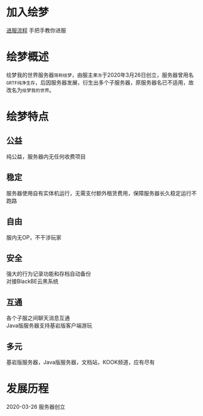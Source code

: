 # 加入绘梦
[进服流程](start) 手把手教你进服  

# 绘梦概述
绘梦我的世界服务器`简称绘梦`，由服主`果冻`于2020年3月26日创立，服务器曾用名`GRTF纯净生存`，后因服务器发展，衍生出多个子服务器，原服务器名已不适用，故改名为`绘梦我的世界`。

# 绘梦特点
## 公益
纯公益，服务器内无任何收费项目
## 稳定
服务器使用自有实体机运行，无需支付额外租赁费用，保障服务器长久稳定运行不跑路
## 自由
服内无OP，不干涉玩家
## 安全
强大的行为记录功能和存档自动备份  
对接BlackBE云黑系统
## 互通
各个子服之间聊天消息互通  
Java版服务器支持基岩版客户端游玩 
## 多元
基岩版服务器，Java版服务器，文档站，KOOK频道，应有尽有

# 发展历程
2020-03-26  服务器创立  
